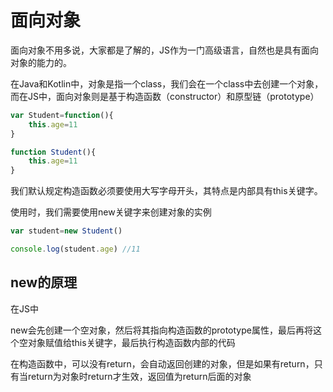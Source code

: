 # 面向对象

面向对象不用多说，大家都是了解的，JS作为一门高级语言，自然也是具有面向对象的能力的。

在Java和Kotlin中，对象是指一个class，我们会在一个class中去创建一个对象，而在JS中，面向对象则是基于构造函数（constructor）和原型链（prototype）

```js
var Student=function(){
	this.age=11
}

function Student(){
	this.age=11
}
```

我们默认规定构造函数必须要使用大写字母开头，其特点是内部具有this关键字。

使用时，我们需要使用new关键字来创建对象的实例

```js
var student=new Student()

console.log(student.age) //11
```

## new的原理

在JS中

new会先创建一个空对象，然后将其指向构造函数的prototype属性，最后再将这个空对象赋值给this关键字，最后执行构造函数内部的代码

在构造函数中，可以没有return，会自动返回创建的对象，但是如果有return，只有当return为对象时return才生效，返回值为return后面的对象



